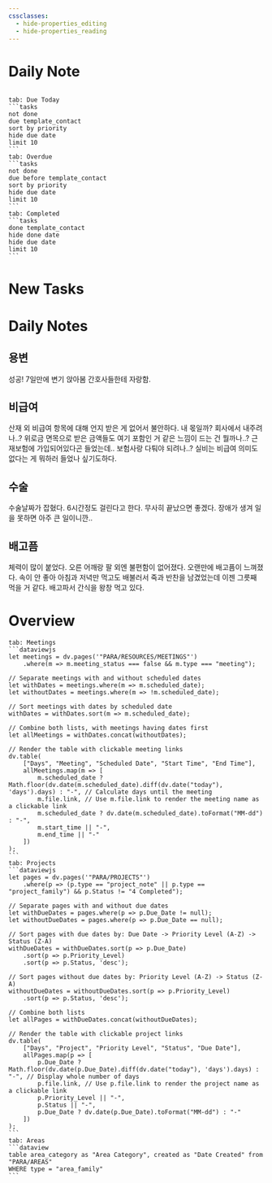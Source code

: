```yaml
---
cssclasses:
  - hide-properties_editing
  - hide-properties_reading
---
```

# Daily Note
```calendar-nav
```
````tabs
tab: Due Today
```tasks
not done
due template_contact
sort by priority
hide due date
limit 10
```
tab: Overdue
```tasks 
not done 
due before template_contact
sort by priority
hide due date
limit 10
```
tab: Completed
```tasks
done template_contact
hide done date
hide due date
limit 10
```
````
# New Tasks


# Daily Notes

## 용변
성공! 7일만에 변기 앉아봄
간호사들한테 자랑함.
## 비급여

산재 외 비급여 항목에 대해 언지 받은 게 없어서 불안하다.
내 몫일까? 회사에서 내주려나..? 위로금 면목으로 받은 금액들도 여기 포함인 거 같은 느낌이 드는 건 뭘까나..? 
근재보험에 가입되어있다곤 들었는데.. 보험사랑 다퉈야 되려나..? 실비는 비급여 의미도 없다는 게 뭐하러 들었나 싶기도하다.
## 수술
수술날짜가 잡혔다.
6시간정도 걸린다고 한다.
무사히 끝났으면 좋겠다.
장애가 생겨 일을 못하면 아주 큰 일이니깐..

## 배고픔
체력이 많이 붙었다. 오른 어깨랑 팔 외엔 불편함이 없어졌다.
오랜만에 배고픔이 느껴졌다. 속이 안 좋아 아침과 저녁만 먹고도 배불러서 죽과 반찬을 남겼었는데 이젠 그릇째 먹을 거 같다. 배고파서 간식을 왕창 먹고 있다.

# Overview

````tabs
tab: Meetings
```dataviewjs
let meetings = dv.pages('"PARA/RESOURCES/MEETINGS"')
    .where(m => m.meeting_status === false && m.type === "meeting");

// Separate meetings with and without scheduled dates
let withDates = meetings.where(m => m.scheduled_date);
let withoutDates = meetings.where(m => !m.scheduled_date);

// Sort meetings with dates by scheduled date
withDates = withDates.sort(m => m.scheduled_date);

// Combine both lists, with meetings having dates first
let allMeetings = withDates.concat(withoutDates);

// Render the table with clickable meeting links
dv.table(
    ["Days", "Meeting", "Scheduled Date", "Start Time", "End Time"],
    allMeetings.map(m => [
        m.scheduled_date ? Math.floor(dv.date(m.scheduled_date).diff(dv.date("today"), 'days').days) : "-", // Calculate days until the meeting
        m.file.link, // Use m.file.link to render the meeting name as a clickable link
        m.scheduled_date ? dv.date(m.scheduled_date).toFormat("MM-dd") : "-",
        m.start_time || "-",
        m.end_time || "-"
    ])
);
```
tab: Projects
```dataviewjs
let pages = dv.pages('"PARA/PROJECTS"')
    .where(p => (p.type == "project_note" || p.type == "project_family") && p.Status != "4 Completed");

// Separate pages with and without due dates
let withDueDates = pages.where(p => p.Due_Date != null);
let withoutDueDates = pages.where(p => p.Due_Date == null);

// Sort pages with due dates by: Due Date -> Priority Level (A-Z) -> Status (Z-A)
withDueDates = withDueDates.sort(p => p.Due_Date)
    .sort(p => p.Priority_Level)
    .sort(p => p.Status, 'desc');

// Sort pages without due dates by: Priority Level (A-Z) -> Status (Z-A)
withoutDueDates = withoutDueDates.sort(p => p.Priority_Level)
    .sort(p => p.Status, 'desc');

// Combine both lists
let allPages = withDueDates.concat(withoutDueDates);

// Render the table with clickable project links
dv.table(
    ["Days", "Project", "Priority Level", "Status", "Due Date"],
    allPages.map(p => [
        p.Due_Date ? Math.floor(dv.date(p.Due_Date).diff(dv.date("today"), 'days').days) : "-", // Display whole number of days
        p.file.link, // Use p.file.link to render the project name as a clickable link
        p.Priority_Level || "-",
        p.Status || "-",
        p.Due_Date ? dv.date(p.Due_Date).toFormat("MM-dd") : "-"
    ])
);
```
tab: Areas
```dataview
table area_category as "Area Category", created as "Date Created" from "PARA/AREAS"
WHERE type = "area_family"
```
````


